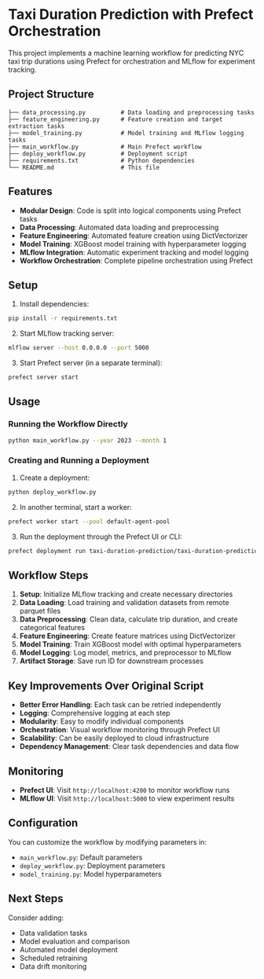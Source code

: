 # Taxi Duration Prediction with Prefect Orchestration

This project implements a machine learning workflow for predicting NYC taxi trip durations using Prefect for orchestration and MLflow for experiment tracking.

## Project Structure

```
├── data_processing.py          # Data loading and preprocessing tasks
├── feature_engineering.py      # Feature creation and target extraction tasks
├── model_training.py           # Model training and MLflow logging tasks
├── main_workflow.py            # Main Prefect workflow
├── deploy_workflow.py          # Deployment script
├── requirements.txt            # Python dependencies
└── README.md                   # This file
```

## Features

- **Modular Design**: Code is split into logical components using Prefect tasks
- **Data Processing**: Automated data loading and preprocessing
- **Feature Engineering**: Automated feature creation using DictVectorizer
- **Model Training**: XGBoost model training with hyperparameter logging
- **MLflow Integration**: Automatic experiment tracking and model logging
- **Workflow Orchestration**: Complete pipeline orchestration using Prefect

## Setup

1. Install dependencies:
```bash
pip install -r requirements.txt
```

2. Start MLflow tracking server:
```bash
mlflow server --host 0.0.0.0 --port 5000
```

3. Start Prefect server (in a separate terminal):
```bash
prefect server start
```

## Usage

### Running the Workflow Directly

```bash
python main_workflow.py --year 2023 --month 1
```

### Creating and Running a Deployment

1. Create a deployment:
```bash
python deploy_workflow.py
```

2. In another terminal, start a worker:
```bash
prefect worker start --pool default-agent-pool
```

3. Run the deployment through the Prefect UI or CLI:
```bash
prefect deployment run taxi-duration-prediction/taxi-duration-prediction-deployment
```

## Workflow Steps

1. **Setup**: Initialize MLflow tracking and create necessary directories
2. **Data Loading**: Load training and validation datasets from remote parquet files
3. **Data Preprocessing**: Clean data, calculate trip duration, and create categorical features
4. **Feature Engineering**: Create feature matrices using DictVectorizer
5. **Model Training**: Train XGBoost model with optimal hyperparameters
6. **Model Logging**: Log model, metrics, and preprocessor to MLflow
7. **Artifact Storage**: Save run ID for downstream processes

## Key Improvements Over Original Script

- **Better Error Handling**: Each task can be retried independently
- **Logging**: Comprehensive logging at each step
- **Modularity**: Easy to modify individual components
- **Orchestration**: Visual workflow monitoring through Prefect UI
- **Scalability**: Can be easily deployed to cloud infrastructure
- **Dependency Management**: Clear task dependencies and data flow

## Monitoring

- **Prefect UI**: Visit `http://localhost:4200` to monitor workflow runs
- **MLflow UI**: Visit `http://localhost:5000` to view experiment results

## Configuration

You can customize the workflow by modifying parameters in:
- `main_workflow.py`: Default parameters
- `deploy_workflow.py`: Deployment parameters
- `model_training.py`: Model hyperparameters

## Next Steps

Consider adding:
- Data validation tasks
- Model evaluation and comparison
- Automated model deployment
- Scheduled retraining
- Data drift monitoring